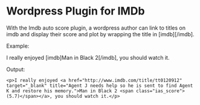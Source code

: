 # Wordpress Plugin for IMDb

With the Imdb auto score plugin, a wordpress author can link to titles on imdb
and display their score and plot by wrapping the title in [imdb][/imdb].

Example:

I really enjoyed [imdb]Man in Black 2[/imdb], you should watch it.

Output:

    <p>I really enjoyed <a href="http://www.imdb.com/title/tt0120912" target="_blank" title="Agent J needs help so he is sent to find Agent K and restore his memory.">Man in Black 2 <span class="ias_score">(5.7)</span></a>, you should watch it.</p>

